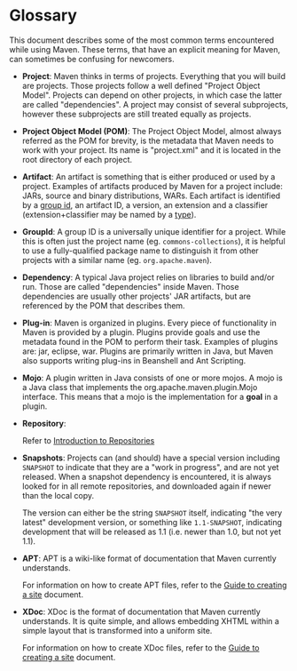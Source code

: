 # Glossary
<!--
Licensed to the Apache Software Foundation (ASF) under one
or more contributor license agreements.  See the NOTICE file
distributed with this work for additional information
regarding copyright ownership.  The ASF licenses this file
to you under the Apache License, Version 2.0 (the
"License"); you may not use this file except in compliance
with the License.  You may obtain a copy of the License at

    http://www.apache.org/licenses/LICENSE-2.0

Unless required by applicable law or agreed to in writing,
software distributed under the License is distributed on an
"AS IS" BASIS, WITHOUT WARRANTIES OR CONDITIONS OF ANY
KIND, either express or implied.  See the License for the
specific language governing permissions and limitations
under the License.
-->
This document describes some of the most common terms encountered while
using Maven. These terms, that have an explicit meaning for Maven, can
sometimes be confusing for newcomers.

-   **Project**: Maven thinks in terms of projects. Everything that you
    will build are projects. Those projects follow a well defined
    "Project Object Model". Projects can depend on other projects, in
    which case the latter are called "dependencies". A project may
    consist of several subprojects, however these subprojects are
    still treated equally as projects.

-   **Project Object Model (POM)**: The Project Object Model, almost
    always referred as the POM for brevity, is the metadata that Maven
    needs to work with your project. Its name is "project.xml" and it is
    located in the root directory of each project.

-   **Artifact**: An artifact is something that is either produced or
    used by a project. Examples of artifacts produced by Maven for a
    project include: JARs, source and binary distributions, WARs. Each
    artifact is identified by a [group id](#GroupId), an
    artifact ID, a version, an extension and a classifier
    (extension+classifier may be named by a [type](/ref/current/maven-core/artifact-handlers.html)).

-   **GroupId**: A group ID is a universally unique identifier for a
    project. While this is often just the project name (eg.
    `commons-collections`), it is helpful to use a fully-qualified
    package name to distinguish it from other projects with a similar
    name (eg. `org.apache.maven`).

-   **Dependency**: A typical Java project relies on libraries to build
    and/or run. Those are called "dependencies" inside Maven. Those
    dependencies are usually other projects' JAR artifacts, but are
    referenced by the POM that describes them.

-   **Plug-in**: Maven is organized in plugins. Every piece of
    functionality in Maven is provided by a plugin. Plugins provide
    goals and use the metadata found in the POM to perform their task.
    Examples of plugins are: jar, eclipse, war. Plugins are primarily
    written in Java, but Maven also supports writing plug-ins in
    Beanshell and Ant Scripting.

-   **Mojo**: A plugin written in Java consists of one or more mojos. A
    mojo is a Java class that implements the
    org.apache.maven.plugin.Mojo interface. This means that a mojo is
    the implementation for a **goal** in a plugin.

-   **Repository**:

    Refer to [Introduction to
    Repositories](./guides/introduction/introduction-to-repositories.html)

-   **Snapshots**: Projects can (and should) have a special version
    including `SNAPSHOT` to indicate that they are a "work in progress",
    and are not yet released. When a snapshot dependency is encountered,
    it is always looked for in all remote repositories, and downloaded
    again if newer than the local copy.

    The version can either be the string `SNAPSHOT` itself, indicating
    "the very latest" development version, or something like
    `1.1-SNAPSHOT`, indicating development that will be released as 1.1
    (i.e. newer than 1.0, but not yet 1.1).

-   **APT**: APT is a wiki-like format of documentation that Maven
    currently understands.

    For information on how to create APT files, refer to the [Guide to
    creating a site](./guides/mini/guide-site.html) document.

-   **XDoc**: XDoc is the format of documentation that Maven currently
    understands. It is quite simple, and allows embedding XHTML within a
    simple layout that is transformed into a uniform site.

    For information on how to create XDoc files, refer to the [Guide to
    creating a site](./guides/mini/guide-site.html) document.


